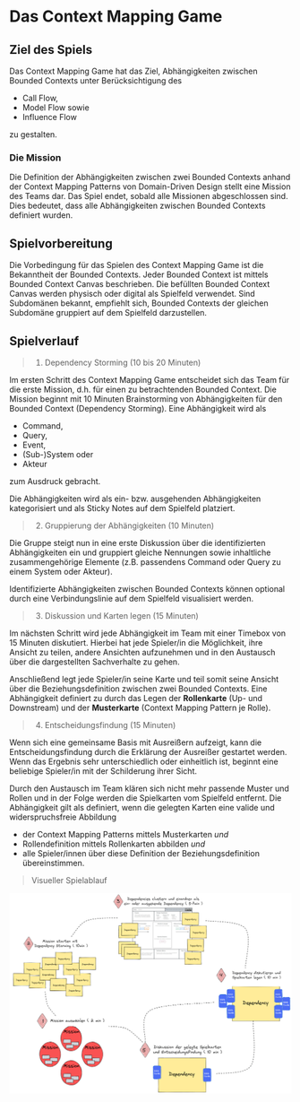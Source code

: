 # Das Context Mapping Game

## Ziel des Spiels

Das Context Mapping Game hat das Ziel, Abhängigkeiten zwischen Bounded Contexts unter 
Berücksichtigung des
* Call Flow,
* Model Flow sowie
* Influence Flow

zu gestalten.

### Die Mission

Die Definition der Abhängigkeiten zwischen zwei Bounded Contexts anhand der Context Mapping Patterns 
von Domain-Driven Design stellt eine Mission des Teams dar. Das Spiel endet, sobald alle Missionen 
abgeschlossen sind. Dies bedeutet, dass alle Abhängigkeiten zwischen Bounded Contexts definiert wurden.

## Spielvorbereitung

Die Vorbedingung für das Spielen des Context Mapping Game ist die Bekanntheit der Bounded Contexts. 
Jeder Bounded Context ist mittels Bounded Context Canvas beschrieben. 
Die befüllten Bounded Context Canvas werden physisch oder digital als Spielfeld verwendet. 
Sind Subdomänen bekannt, empfiehlt sich, Bounded Contexts der gleichen Subdomäne gruppiert 
auf dem Spielfeld darzustellen.

## Spielverlauf

> 1. Dependency Storming (10 bis 20 Minuten)

Im ersten Schritt des Context Mapping Game entscheidet sich das Team für die erste Mission, 
d.h. für einen zu betrachtenden Bounded Context. Die Mission beginnt mit 10 Minuten Brainstorming 
von Abhängigkeiten für den Bounded Context (Dependency Storming). Eine Abhängigkeit wird als
* Command,
* Query,
* Event,
* (Sub-)System oder
* Akteur

zum Ausdruck gebracht.

Die Abhängigkeiten wird als ein- bzw. ausgehenden Abhängigkeiten kategorisiert 
und als Sticky Notes auf dem Spielfeld platziert.

> 2. Gruppierung der Abhängigkeiten (10 Minuten)

Die Gruppe steigt nun in eine erste Diskussion über die identifizierten Abhängigkeiten ein 
und gruppiert gleiche Nennungen sowie inhaltliche zusammengehörige Elemente 
(z.B. passendens Command oder Query zu einem System oder Akteur).

Identifizierte Abhängigkeiten zwischen Bounded Contexts können optional durch eine 
Verbindungslinie auf dem Spielfeld visualisiert werden.

> 3. Diskussion und Karten legen (15 Minuten)

Im nächsten Schritt wird jede Abhängigkeit im Team mit einer Timebox von 15 Minuten 
diskutiert. Hierbei hat jede Spieler/in die Möglichkeit, ihre Ansicht zu teilen, 
andere Ansichten aufzunehmen und in den Austausch über die dargestellten Sachverhalte 
zu gehen.

Anschließend legt jede Spieler/in seine Karte und teil somit seine Ansicht über die 
Beziehungsdefinition zwischen zwei Bounded Contexts. Eine Abhängigkeit definiert 
zu durch das Legen der **Rollenkarte** (Up- und Downstream) und der **Musterkarte** 
(Context Mapping Pattern je Rolle).

> 4. Entscheidungsfindung (15 Minuten)

Wenn sich eine gemeinsame Basis mit Ausreißern aufzeigt, kann die Entscheidungsfindung 
durch die Erklärung der Ausreißer gestartet werden. Wenn das Ergebnis sehr unterschiedlich
oder einheitlich ist, beginnt eine beliebige Spieler/in mit der Schilderung ihrer Sicht.

Durch den Austausch im Team klären sich nicht mehr passende Muster und Rollen und 
in der Folge werden die Spielkarten vom Spielfeld entfernt. Die Abhängigkeit gilt als 
definiert, wenn die gelegten Karten eine valide und widerspruchsfreie Abbildung 
* der Context Mapping Patterns mittels Musterkarten _und_
* Rollendefinition mittels Rollenkarten abbilden _und_
* alle Spieler/innen über diese Definition der Beziehungsdefinition übereinstimmen.

> Visueller Spielablauf

![Spielablauf Context Mapping Game](../img/cmg-gameplay.png)
